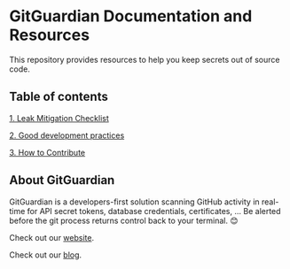 # GitGuardian Documentation and Resources

This repository provides resources to help you keep secrets out of source code. 

## Table of contents

[1. Leak Mitigation Checklist](Leak%20Mitigation%20Checklist.md)

[2. Good development practices](Good%20development%20practices.md)

[3. How to Contribute](CONTRIBUTING.md)

## About GitGuardian

GitGuardian is a developers-first solution scanning GitHub activity in real-time for API secret tokens, database credentials, certificates, ... Be alerted before the git process returns control back to your terminal. :blush:

Check out our [website](https://www.gitguardian.com/?ref=github).

Check out our [blog](https://blog.gitguardian.com/?ref=github). 
